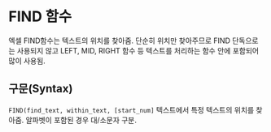 # FIND 함수
엑셀 FIND함수는 텍스트의 위치를 찾아줌. 단순히 위치만 찾아주므로 FIND 단독으로는 사용되지 않고 
LEFT, MID, RIGHT 함수 등 텍스트를 처리하는 함수 안에 포함되어 많이 사용됨.

## 구문(Syntax)
`FIND(find_text, within_text, [start_num]`
텍스트에서 특정 텍스트의 위치를 찾아줌. 알파벳이 포함된 경우 대/소문자 구분.